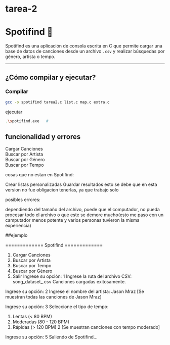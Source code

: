 # tarea-2

# Spotifind 🎵

Spotifind es una aplicación de consola escrita en C que permite cargar una base de datos de canciones desde un archivo `.csv` y realizar búsquedas por género, artista o tempo.

---

## ¿Cómo compilar y ejecutar?
### Compilar

```bash
gcc -o spotifind tarea2.c list.c map.c extra.c
````

ejecutar
````bash
.\spotifind.exe   #
````

## funcionalidad y errores
Cargar Canciones	
Buscar por Artista	
Buscar por Género	
Buscar por Tempo	

cosas que no estan en Spotifind:

Crear listas personalizadas	
Guardar resultados
esto se debe que en esta version no fue obligacion tenerlas, ya que trabajo solo


posibles errores:

dependiendo del tamaño del archivo, puede que el computador, no pueda procesar todo el archivo o que este se demore mucho(esto me paso con un camputador menos potente y varios personas tuvieron la misma experiencia)


##ejemplo

============= Spotifind =============
1) Cargar Canciones
2) Buscar por Artista
3) Buscar por Tempo
4) Buscar por Género
5) Salir
Ingrese su opción: 1
Ingrese la ruta del archivo CSV: song_dataset_.csv
Canciones cargadas exitosamente.

Ingrese su opción: 2
Ingrese el nombre del artista: Jason Mraz
[Se muestran todas las canciones de Jason Mraz]

Ingrese su opción: 3
Seleccione el tipo de tempo:
1) Lentas (< 80 BPM)
2) Moderadas (80 - 120 BPM)
3) Rápidas (> 120 BPM)
2
[Se muestran canciones con tempo moderado]

Ingrese su opción: 5
Saliendo de Spotifind...



